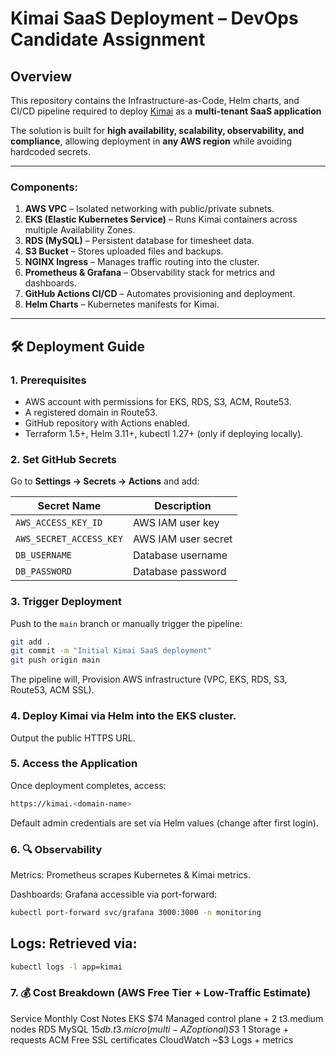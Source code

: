 # Kimai SaaS Deployment – DevOps Candidate Assignment

## Overview
This repository contains the Infrastructure-as-Code, Helm charts, and CI/CD pipeline required to deploy [Kimai](https://www.kimai.org/) as a **multi-tenant SaaS application**

The solution is built for **high availability, scalability, observability, and compliance**, allowing deployment in **any AWS region** while avoiding hardcoded secrets.

---


### Components:
1. **AWS VPC** – Isolated networking with public/private subnets.
2. **EKS (Elastic Kubernetes Service)** – Runs Kimai containers across multiple Availability Zones.
3. **RDS (MySQL)** – Persistent database for timesheet data.
4. **S3 Bucket** – Stores uploaded files and backups.
6. **NGINX Ingress** – Manages traffic routing into the cluster.
7. **Prometheus & Grafana** – Observability stack for metrics and dashboards.
8. **GitHub Actions CI/CD** – Automates provisioning and deployment.
9. **Helm Charts** – Kubernetes manifests for Kimai.

---








## 🛠 Deployment Guide

### 1. Prerequisites
- AWS account with permissions for EKS, RDS, S3, ACM, Route53.
- A registered domain in Route53.
- GitHub repository with Actions enabled.
- Terraform 1.5+, Helm 3.11+, kubectl 1.27+ (only if deploying locally).

### 2. Set GitHub Secrets
Go to **Settings → Secrets → Actions** and add:

| Secret Name              | Description                       |
|--------------------------|-----------------------------------|
| `AWS_ACCESS_KEY_ID`      | AWS IAM user key                  |
| `AWS_SECRET_ACCESS_KEY`  | AWS IAM user secret               |
| `DB_USERNAME`            | Database username                 |
| `DB_PASSWORD`            | Database password                 |

### 3. Trigger Deployment
Push to the `main` branch or manually trigger the pipeline:

```bash
git add .
git commit -m "Initial Kimai SaaS deployment"
git push origin main
```

The pipeline will, Provision AWS infrastructure (VPC, EKS, RDS, S3, Route53, ACM SSL).

### 4. Deploy Kimai via Helm into the EKS cluster.

Output the public HTTPS URL.

### 5. Access the Application
Once deployment completes, access:

```bash
https://kimai.<domain-name>
```
Default admin credentials are set via Helm values (change after first login).

### 6. 🔍 Observability

Metrics: Prometheus scrapes Kubernetes & Kimai metrics.

Dashboards: Grafana accessible via port-forward:

```bash
kubectl port-forward svc/grafana 3000:3000 -n monitoring
```
## Logs: Retrieved via:
```bash
kubectl logs -l app=kimai
```

### 7. 💰 Cost Breakdown (AWS Free Tier + Low-Traffic Estimate)

Service	Monthly Cost	Notes
EKS	$74	Managed control plane + 2 t3.medium nodes
RDS MySQL	$15	db.t3.micro (multi-AZ optional)
S3	~$1	Storage + requests
ACM	Free	SSL certificates
CloudWatch	~$3	Logs + metrics
